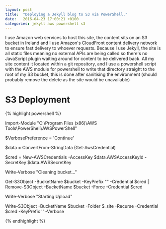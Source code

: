 ```yaml
---
layout: post
title:  "Deploying a Jekyll blog to S3 via PowerShell."
date:   2016-04-23 17:00:21 +0100
categories: jekyll aws powershell s3
---
```

I use Amazon web services to host this site, the content sits on an S3 bucket in Ireland and I use Amazon's CloudFront content delivery network to ensure fast delivery to whoever requests. Because I use Jekyll, the site is all static files meaning no external APIs are being called so there's no JavaScript plugin waiting around for content to be delivered back. 
All my site content it located within a git repository, and I use a powershell script with the AWS module for powershell to write that directory straight to the root of my S3 bucket, this is done after sanitising the environment (should probably remove the delete as the site would be unavailable)


# S3 Deployment

{% highlight powershell %}

Import-Module "C:\Program Files (x86)\AWS Tools\PowerShell\AWSPowerShell"

$VerbosePreference = 'Continue'

$data = ConvertFrom-StringData (Get-AwsCredential)

$cred = New-AWSCredentials -AccessKey $data.AWSAccessKeyId -SecretKey $data.AWSSecretKey

Write-Verbose "Cleaning bucket..."

Get-S3Object -BucketName $bucket -KeyPrefix "\" -Credential $cred | Remove-S3Object -BucketName $bucket -Force -Credential $cred

Write-Verbose "Starting Upload"

Write-S3Object -BucketName $bucket -Folder $_site -Recurse -Credential $cred -KeyPrefix '\' -Verbose

{% endhighlight %}
